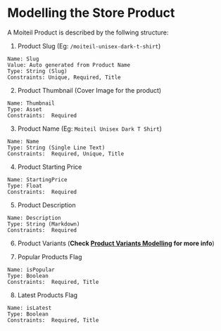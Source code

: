 # Modelling the Store Product

A Moiteil Product is described by the follwing structure:

1. Product Slug (Eg: `/moiteil-unisex-dark-t-shirt`)

```
Name: Slug
Value: Auto generated from Product Name
Type: String (Slug)
Constraints: Unique, Required, Title
```

2. Product Thumbnail (Cover Image for the product)

```
Name: Thumbnail
Type: Asset
Constraints:  Required
```

3. Product Name (Eg: `Moiteil Unisex Dark T Shirt`)

```
Name: Name
Type: String (Single Line Text)
Constraints:  Required, Unique, Title
```

4. Product Starting Price

```
Name: StartingPrice
Type: Float
Constraints:  Required
```

5. Product Description

```
Name: Description
Type: String (Markdown)
Constraints:  Required
```

6. Product Variants (**Check [Product Variants Modelling](../PRODUCT_VARIANT_SCHEMA) for more info**)

7. Popular Products Flag

```
Name: isPopular
Type: Boolean
Constraints:  Required, Title
```

8. Latest Products Flag

```
Name: isLatest
Type: Boolean
Constraints:  Required, Title
```
